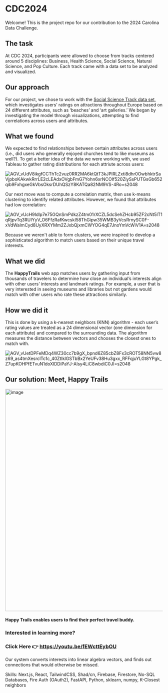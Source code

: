 # CDC2024
Welcome! This is the project repo for our contribution to the 2024 Carolina Data Challenge.
## The task
At CDC 2024, participants were allowed to choose from tracks centered around 5 disciplines: Business, Health Science, Social Science, Natural Science, and Pop Culture. Each track came with a data set to be analyzed and visualized. 
## Our approach
For our project, we chose to work with the [Social Science Track data set](https://archive.ics.uci.edu/dataset/485/tarvel+review+ratings), which investigates users’ ratings on attractions throughout Europe based on 24 different attributes, such as ‘beaches’ and ‘art galleries.’ We began by investigating the model through visualizations, attempting to find correlations across users and attributes.
## What we found
We expected to find relationships between certain attributes across users (i.e., did users who generally enjoyed churches tend to like museums as well?). To get a better idea of the data we were working with, we used Tableau to gather rating distributions for each attriute across users:

![AGV_vUdV8ikgfCCThTc2vuz0RR2MA6ktQtT3kJPlRLZxti8dhr0OwbhktrSaVjpboKAkwkRrrLE2cLEAdxOVgbFmG7Yohn6xrNCOIf520ZiySsPUTGsGb652qib9FxhgxeGkVbsOksrDUhQSzY8KATQa82NM9VS-4Ro=s2048](https://github.com/user-attachments/assets/f036788b-6d8e-45e5-9430-53e941f663c1)

Our next move was to compute a correlation matrix, then use k-means clustering to identify related attributes.
However, we found that attributes had low correlation:

![AGV_vUcH9Idlp7e75GQnSmPdkzZ4tm01rXCZL5dcSehZHcb95ZF2cNt5lT1qRjpvTq3RUIYyV_O6FfzRafKwcskI58ThGipw35WMB3yVcsRrnySC0F-xVdWaImCyd8UyXRXYMm2ZJxbQjxmCWYOG4qE7JnoYmVcWiV1A=s2048](https://github.com/user-attachments/assets/d9008408-027c-4fbd-9a9d-558991f69b9f)

Because we weren't able to form clusters, we were inspired to develop a sophisticated algorithm to match users based on their unique travel interests.
## What we did
The **HappyTrails** web app matches users by gathering input from thousands of travelers to determine how close an individual’s interests align with other users’ interests and landmark ratings. For example, a user that is very interested in seeing museums and libraries but not gardens would match with other users who rate these attractions similarly.
## How we did it
This is done by using a k-nearest neighbors (KNN) algorithm - each user’s rating values are treated as a 24 dimensional vector (one dimension for each attribute) and compared to the surrounding data. The algorithm measures the distance between vectors and chooses the closest ones to match with.

![AGV_vUetDPFeMDq4WZ30cc7b9gX_bpnd6Z85cbZ8Fx3cROT58NN5vw8z69_as4tmXesrclTc1c_40ZtIklGSTbBx2YeUFv38Hu3gxx_RFFqjuYLGt8YPgk_Z7upKOHPfETvuN1doXlDDiPaYJ-Alsy4LiC8wbdiC0JI=s2048](https://github.com/user-attachments/assets/b14f9b19-5e9a-4de7-9025-e8ed8c5d2d31)

## Our solution: Meet, Happy Trails

<img width="711" alt="image" src="https://github.com/user-attachments/assets/001ed26e-42d8-48b4-9ab7-093f8414ff72">

#### Happy Trails enables users to find their perfect travel buddy.

### Interested in learning more?

### Click Here 👉 https://youtu.be/fEWcttEybOU



Our system converts interests into linear algebra vectors, and finds out connections that would otherwise be missed.

Skills: Next.js, React, TailwindCSS, Shad/cn, Firebase, Firestore, No-SQL Databases, Fire Auth (OAuth2), FastAPI, Python, sklearn, numpy, K-Closest neighbors
